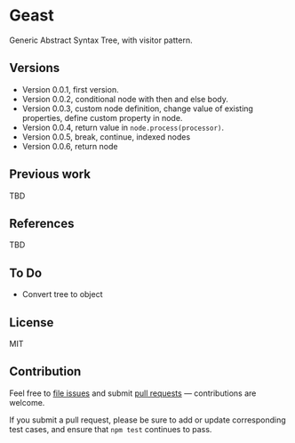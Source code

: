# Geast

Generic Abstract Syntax Tree, with visitor pattern.

## Versions

- Version 0.0.1, first version.
- Version 0.0.2, conditional node with then and else body.
- Version 0.0.3, custom node definition, change value of existing properties, define custom property in node.
- Version 0.0.4, return value in `node.process(processor)`.
- Version 0.0.5, break, continue, indexed nodes
- Version 0.0.6, return node

## Previous work

TBD

## References

TBD

## To Do

- Convert tree to object

## License

MIT

## Contribution

Feel free to [file issues](https://github.com/ajlopez/geast) and submit
[pull requests](https://github.com/ajlopez/geast/pulls) — contributions are
welcome.

If you submit a pull request, please be sure to add or update corresponding
test cases, and ensure that `npm test` continues to pass.

